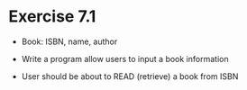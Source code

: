 # Exercise 7.1
* Book: ISBN, name, author

* Write a program allow users to input a book information
* User should be about to READ (retrieve) a book from ISBN